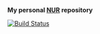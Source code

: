 **My personal [NUR](https://github.com/nix-community/NUR) repository**

[![Build Status](https://travis-ci.com/mrVanDalo/nur-packages.svg?branch=master)](https://travis-ci.com/mrVanDalo/nur-packages)


